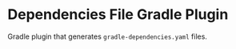 # Dependencies File Gradle Plugin

Gradle plugin that generates `gradle-dependencies.yaml` files.  
